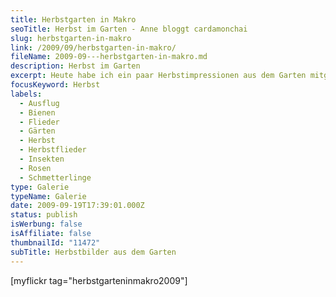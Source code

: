 ```yaml
---
title: Herbstgarten in Makro
seoTitle: Herbst im Garten - Anne bloggt cardamonchai
slug: herbstgarten-in-makro
link: /2009/09/herbstgarten-in-makro/
fileName: 2009-09---herbstgarten-in-makro.md
description: Herbst im Garten
excerpt: Heute habe ich ein paar Herbstimpressionen aus dem Garten mitgebracht.
focusKeyword: Herbst
labels:
  - Ausflug
  - Bienen
  - Flieder
  - Gärten
  - Herbst
  - Herbstflieder
  - Insekten
  - Rosen
  - Schmetterlinge
type: Galerie
typeName: Galerie
date: 2009-09-19T17:39:01.000Z
status: publish
isWerbung: false
isAffiliate: false
thumbnailId: "11472"
subTitle: Herbstbilder aus dem Garten
---
```


[myflickr tag="herbstgarteninmakro2009"]
